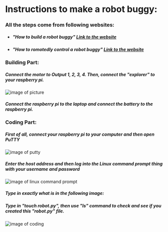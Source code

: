 # Instructions to make a robot buggy:
### All the steps come from following websites:
  * ##### "How to build a robot buggy" [Link to the website](https://projects.raspberrypi.org/en/projects/build-a-buggy)
  * ##### "How to romotedly control a robot buggy" [Link to the website](https://projects.raspberrypi.org/en/projects/remote-control-buggy)
### Building Part:
##### Connect the motor to Output 1, 2, 3, 4. Then, connect the "explorer" to your raspberry pi.
![image of picture](https://timacw.weebly.com/uploads/1/3/2/1/132123452/step-1_orig.jpg)
##### Connect the raspberry pi to the laptop and connect the battery to the raspberry pi.

### Coding Part:
##### First of all, connect your raspberry pi to your computer and then open PuTTY 
![image of putty](https://images.ctfassets.net/0lvk5dbamxpi/3128zvPEmpHTiBw8mDQj5w/fcc8610ddf64e53cbef743190984afe8/PuTTY_Windows_configuration_and_connection_screen_with_profile_save_option)
##### Enter the host address and then log into the Linux command prompt thing with your username and password
![image of linux command prompt](https://tutorials-raspberrypi.de/wp-content/uploads/2014/03/putty2.png)
##### Type in exactly what is in the following image:

##### Type in "touch robot.py", then use "ls" command to check and see if you created this "robot.py" file.
![image of coding]()
